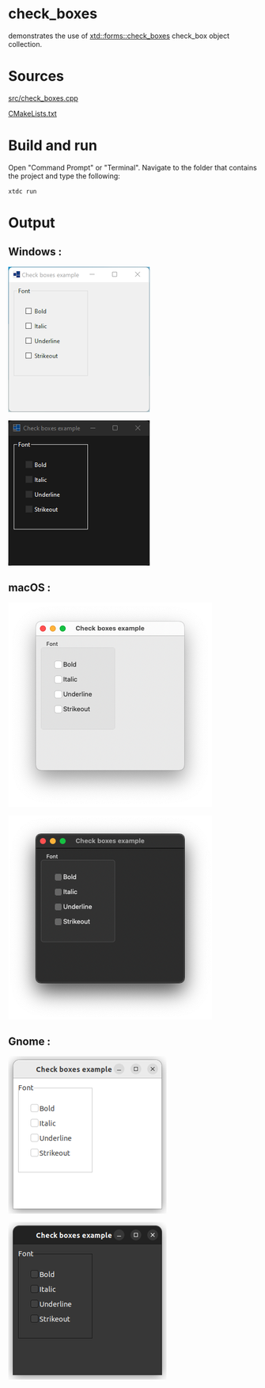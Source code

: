 # check_boxes

demonstrates the use of [xtd::forms::check_boxes](../../../../src/xtd_forms/include/xtd/forms/check_boxes.hpp) check_box object collection.

# Sources

[src/check_boxes.cpp](src/check_boxes.cpp)

[CMakeLists.txt](CMakeLists.txt)

# Build and run

Open "Command Prompt" or "Terminal". Navigate to the folder that contains the project and type the following:

```shell
xtdc run
```

# Output

## Windows :

![Screenshot](../../../../docs/pictures/examples/controls/check_boxes_w.png)

![Screenshot](../../../../docs/pictures/examples/controls/check_boxes_wd.png)

## macOS :

![Screenshot](../../../../docs/pictures/examples/controls/check_boxes_m.png)

![Screenshot](../../../../docs/pictures/examples/controls/check_boxes_md.png)

## Gnome :

![Screenshot](../../../../docs/pictures/examples/controls/check_boxes_g.png)

![Screenshot](../../../../docs/pictures/examples/controls/check_boxes_gd.png)
